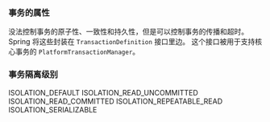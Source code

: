 ### 事务的属性

没法控制事务的原子性、一致性和持久性，但是可以控制事务的传播和超时。Spring 将这些封装在 `TransactionDefinition` 接口里边。
这个接口被用于支持核心事务的 `PlatformTransactionManager`。

### 事务隔离级别
ISOLATION_DEFAULT
ISOLATION_READ_UNCOMMITTED
ISOLATION_READ_COMMITTED
ISOLATION_REPEATABLE_READ
ISOLATION_SERIALIZABLE
